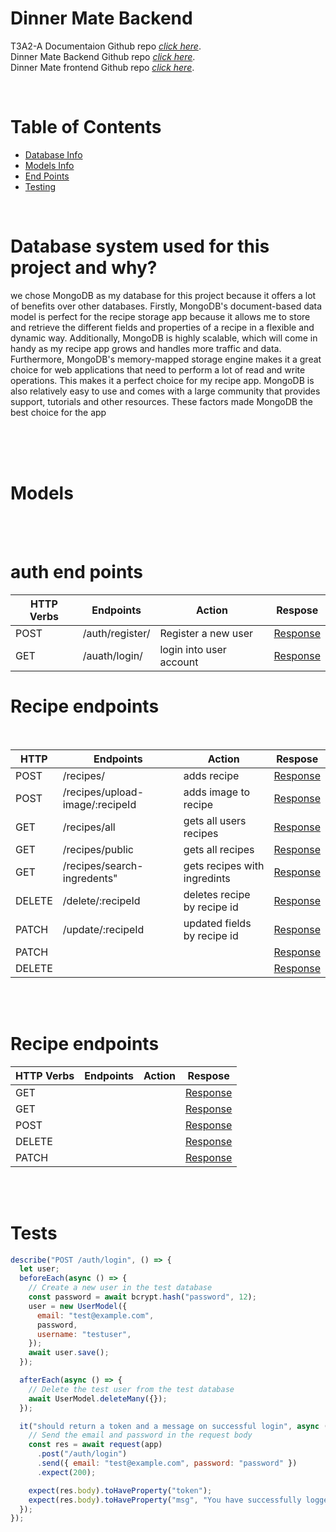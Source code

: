 # **Dinner Mate Backend**

T3A2-A Documentaion Github repo [_click here_](https://github.com/roger2727/MitchellRoger_T3A2-A).\
Dinner Mate Backend Github repo [_click here_](https://github.com/roger2727/dinner-mate-backend).\
Dinner Mate frontend Github repo [_click here_](https://github.com/roger2727/dinner-mate-frontend).

<br>

# Table of Contents

- [Database Info](#database-system-used-for-this-project-and-why)
- [Models Info](#models)
- [End Points](#api-endpoints)
- [Testing](#tests)

<br>

# **Database system used for this project and why?**

we chose MongoDB as my database for this project because it offers a lot of benefits over other databases. Firstly, MongoDB's document-based data model is perfect for the recipe storage app because it allows me to store and retrieve the different fields and properties of a recipe in a flexible and dynamic way. Additionally, MongoDB is highly scalable, which will come in handy as my recipe app grows and handles more traffic and data. Furthermore, MongoDB's memory-mapped storage engine makes it a great choice for web applications that need to perform a lot of read and write operations. This makes it a perfect choice for my recipe app. MongoDB is also relatively easy to use and comes with a large community that provides support, tutorials and other resources. These factors made MongoDB the best choice for the app

<br>

<br>
<br>

<!-- R9 Discuss the database relations to be implemented in your application -->
<!-- R4 Identify and discuss the key functionalities and benefits of an ORM -->

# **Models**

<!-- R6 An ERD for your app -->

<br>
<br>

# auth end points

| HTTP Verbs | Endpoints       | Action                  | Respose                                        |
| ---------- | --------------- | ----------------------- | ---------------------------------------------- |
| POST       | /auth/register/ | Register a new user     | [Response](#register-a-new-user)               |
| GET        | /auath/login/   | login into user account | [Response](#end-point-login-into-user-account) |

# Recipe endpoints

<br>

| HTTP   | Endpoints                       | Action                       | Respose      |
| ------ | ------------------------------- | ---------------------------- | ------------ |
| POST   | /recipes/                       | adds recipe                  | [Response]() |
| POST   | /recipes/upload-image/:recipeId | adds image to recipe         | [Response]() |
| GET    | /recipes/all                    | gets all users recipes       | [Response]() |
| GET    | /recipes/public                 | gets all recipes             | [Response]() |
| GET    | /recipes/search-ingredents"     | gets recipes with ingredints | [Response]() |
| DELETE | /delete/:recipeId               | deletes recipe by recipe id  | [Response]() |
| PATCH  | /update/:recipeId               | updated fields by recipe id  | [Response]() |
| PATCH  |                                 |                              | [Response]() |
| DELETE |                                 |                              | [Response]() |

<br>
<br>

# Recipe endpoints

| HTTP Verbs | Endpoints | Action | Respose      |
| ---------- | --------- | ------ | ------------ |
| GET        |           |        | [Response]() |
| GET        |           |        | [Response]() |
| POST       |           |        | [Response]() |
| DELETE     |           |        | [Response]() |
| PATCH      |           |        | [Response]() |

<br>
<br>

# **Tests**

```javascript
describe("POST /auth/login", () => {
  let user;
  beforeEach(async () => {
    // Create a new user in the test database
    const password = await bcrypt.hash("password", 12);
    user = new UserModel({
      email: "test@example.com",
      password,
      username: "testuser",
    });
    await user.save();
  });

  afterEach(async () => {
    // Delete the test user from the test database
    await UserModel.deleteMany({});
  });

  it("should return a token and a message on successful login", async () => {
    // Send the email and password in the request body
    const res = await request(app)
      .post("/auth/login")
      .send({ email: "test@example.com", password: "password" })
      .expect(200);

    expect(res.body).toHaveProperty("token");
    expect(res.body).toHaveProperty("msg", "You have successfully logged in");
  });
});
```
